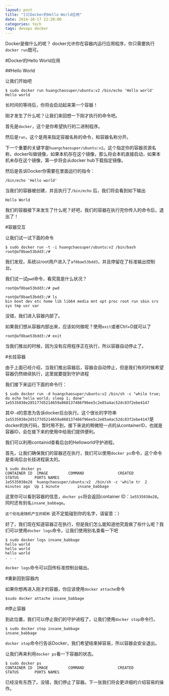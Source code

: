 ```yaml
---
layout: post
title: "[3]Docker的Hello World应用"
date: 2014-10-17 22:20:00
categories: tech
tags: devops docker
---
```


Docker是做什么的呢？ docker允许你在容器内运行应用程序，你只需要执行`docker run`既可。

#Docker的Hello World应用

##Hello World

让我们开始吧

```
$ sudo docker run huangchaosuper/ubuntu:v2 /bin/echo 'Hello world'
Hello world
```

长时间的等待后，你将会启动起来第一个容器！

刚才发生了什么呢？让我们来回想一下刚才执行的命令吧。

首先是`docker`，这个是你希望执行的二进制程序。

然后是`run`，这个是用来指定容器名称的命令，和容器名称分开。

下一个重要的关键字是`huangchaosuper/ubuntu:v2`。这个指定你的容器资源名称，docker叫做镜像，如果本机存在这个镜像，那么将会本机直接启动，如果本机未存在这个镜像，第一步将会从docker hub下载指定镜像。

然后是告诉Docker你需要在里面运行的指令：

```
/bin/echo 'Hello world'
```

当我们的容器被创建，并且执行了`/bin/echo` 后，我们将会看到如下输出

```
Hello World
```

我们的容器接下来发生了什么呢？好吧，我们的容器在执行完你传入的命令后，退出了！

#容器交互

让我们试一试下面的命令

```
$ sudo docker run -t -i huangchaosuper/ubuntu:v2 /bin/bash
root@af8bae53bdd3:/#
```

我们发现，系统以root用户进入了`af8bae53bdd3`，并且停留在了标准输出控制台。

我们试一试`pwd`命令，看究竟是什么状况？

```
root@af8bae53bdd3:/# pwd

root@af8bae53bdd3:/# ls
bin boot dev etc home lib lib64 media mnt opt proc root run sbin srv sys tmp usr var
```

没错，我们进入容器内部了。

如果我们想从容器内部出来，应该如何做呢？使用`exit`或者Ctrl+D就可以了

```
root@af8bae53bdd3:/# exit
```

当我们推出的时候，因为没有应用程序正在执行，所以容器自动停止了。

#长挂容器

由于上面已经介绍，当我们推出容器后，容器会自动停止，但是我们有的时候希望容器仍然继续执行，这里就要提到守护进程

我们接下来运行下面的命令行：

```
$ sudo docker run -d huangchaosuper/ubuntu:v2 /bin/sh -c "while true; do echo hello world; sleep 1; done"
1e5535038e285177d5214659a068137486f96ee5c2e85a4ac52dc83f2ebe4147
```

其中`-d`的意思为告诉docker后台执行。这个很长的字符串`1e5535038e285177d5214659a068137486f96ee5c2e85a4ac52dc83f2ebe4147`是docker的执行码，暂时用不到，接下来说的稍微短一点的从containerID，也就是容器ID，会在接下来的使用中给我们提供便利。

我们可以利用containid查看后台的Helloworld守护进程。

首先，让我们确保我们的容器还在执行，我们可以使用`docker ps`命令，这个命令是查询后台长挂进程装太的。

```
$ sudo docker ps
CONTAINER ID  IMAGE         COMMAND               CREATED        STATUS       PORTS NAMES
1e5535038e28  huangchaosuper/ubuntu:v2  /bin/sh -c 'while tr  2 minutes ago  Up 1 minute        insane_babbage
```

这里你可以看到容器的信息，`docker ps`将会返回container ID：`1e5535038e28`。
同时还有别名`insane_babbage`。

`这个别名是随机产生的昵称` 说不定能碰到你的名字，请留意：）

好了，我们现在知道容器正在执行，但是我们怎么能知道他究竟做了些什么呢？我们可以使用`docker logs`命令，让我们使用别名查看一下吧

```
$ sudo docker logs insane_babbage
hello world
hello world
hello world
. . .
```

`docker logs`命令可以回传标准控制台输出。

#重新回到容器内

如果你想再进入刚才的容器，你应该使用`docker attache`命令

```
$sudo docker attache insane_babbage
```

#停止容器

到此位置，我们可以停止我们的守护进程了，让我们使用`docker stop`命令行。

```
$ sudo docker stop insane_babbage
insane_babbage
```

`docker stop`命令行告诉Docker，我们希望结束掉容易，所以容器会安全退出。

让我们再来利用`docker ps`看一下容器的状态。

```
$ sudo docker ps
CONTAINER ID  IMAGE         COMMAND               CREATED        STATUS       PORTS NAMES
```

已经没有东西了。没错，我们停止了容器。下一张我们将会更详细的介绍容易的操作。